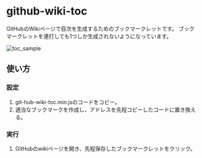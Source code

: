 # github-wiki-toc
GitHubのWikiページで目次を生成するためのブックマークレットです。
ブックマークレットを連打しても1つしか生成されないようになっています。

![toc_sample](https://i.imgur.com/MhDExzv.png)

## 使い方
### 設定
1. git-hub-wiki-toc.min.jsのコードをコピー。
1. 適当なブックマークを作成し、アドレスを先程コピーしたコードに置き換える。

### 実行
1. GitHubのwikiページを開き、先程保存したブックマークレットをクリック。
